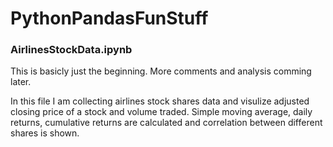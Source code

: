 # PythonPandasFunStuff

### AirlinesStockData.ipynb 
This is basicly just the beginning. More comments and analysis comming later. 

In this file I am collecting airlines stock shares data and visulize adjusted closing price of a stock and volume traded. 
Simple moving average, daily returns, cumulative returns are calculated and correlation between different shares is shown.
